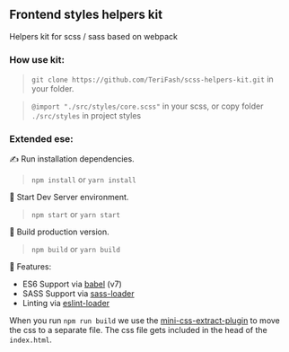 ## Frontend styles helpers kit

Helpers kit for scss / sass based on webpack

### How use kit:

> `git clone https://github.com/TeriFash/scss-helpers-kit.git` in your folder.<br />

> `@import "./src/styles/core.scss"` in your scss, or copy folder `./src/styles` in project styles

### Extended ese:

✍ Run installation dependencies.<br />

> `npm install` or `yarn install` 

🏃 Start Dev Server environment.<br />

> `npm start` or `yarn start`

🎁 Build production version.<br />

> `npm build` or `yarn build`

🚚 Features:

* ES6 Support via [babel](https://babeljs.io/) (v7)
* SASS Support via [sass-loader](https://github.com/jtangelder/sass-loader)
* Linting via [eslint-loader](https://github.com/MoOx/eslint-loader)

When you run `npm run build` we use the [mini-css-extract-plugin](https://github.com/webpack-contrib/mini-css-extract-plugin) to move the css to a separate file. The css file gets included in the head of the `index.html`.
